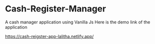 # Cash-Register-Manager
A cash manager application using Vanilla Js
Here is the demo link of the application

https://cash-reigster-app-lalitha.netlify.app/

